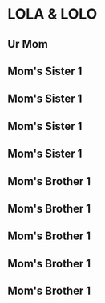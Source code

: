 # LOLA  & LOLO
## Ur Mom 

## Mom's Sister 1

## Mom's Sister 1

## Mom's Sister 1

## Mom's Sister 1

## Mom's Brother 1

## Mom's Brother 1

## Mom's Brother 1

## Mom's Brother 1

## Mom's Brother 1

